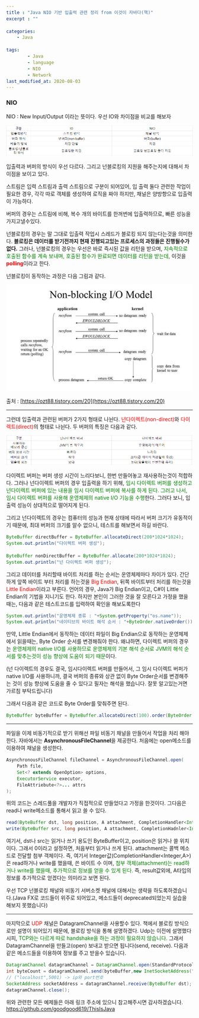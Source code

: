 ```yaml
---
title : "Java NIO 기반 입출력 관련 정리 from 이것이 자바다(책)"
excerpt : ""

categories:
    - Java

tags:
        - Java
        - language
        - NIO
        - Network
last_modified_at: 2020-08-03
---
```



### NIO

NIO : New Input/Output 이라는 뜻이다. 우선 IO와 차이점을 비교를 해보자

![IOandNIO](/assets/IOandNIOdiff.png)

입출력과 버퍼의 방식이 우선 다르다. 그리고 넌블로킹의 지원을 해주는지에 대해서 차이점을 보이고 있다.  

스트림은 입력 스트림과 출력 스트림으로 구분이 되어있어, 입 출력 둘다 관련한 작업이 필요한 경우,  각각 따로 객체를 생성하여 로직을 짜야 하지만, 채널은 양방향으로 입출력이 가능하다. 

버퍼의 경우는 스트림에 비해, 복수 개의 바이트를 한꺼번에 입출력하므로, 빠른 성능을 가지고낼수있다. 

넌블로킹의 경우는 말 그대로 입출력 작업시 스레드가 블로킹 되지 않는다는것을 의미한다. **블로킹은 데이터를 받기전까지 현재 진행되고있는 프로세스의 과정들은 진행될수가 없다.** 그러나, 넌블로킹의 경우는 우선은 바로 즉시된 값을 리턴을 받으며, <span style="color:green">지속적으로 호출된 함수를 계속 보내며, 호출된 함수가 완료되면 데이터를 리턴을 받는데,</span> 이것을 <span style="color:red">**polling**</span>이라고 한다.

넌블로킹이 동작하는 과정은 다음 그림과 같다.

![Nonblock](/assets/Nonblocking.png)

출처 : [https://ozt88.tistory.com/20](https://ozt88.tistory.com/20)

---

그런데 입출력과 관련된 버퍼가 2가지 형태로 나뉜다. <span style="color:red">넌다이렉트(non-direct)</span>와 <span style="color:red">다이렉트(direct)</span>의 형태로 나뉜다. 두 버퍼의 특징은 다음과 같다.

![Buffer](/assets/Buffer종류.png)

다이렉트 버퍼는 버퍼 생성 시간이 느리다보니, 한번 만들어놓고 재사용하는것이 적합하다. 그러나 넌다이렉트 버퍼의 경우 입출력을 하기 위해, <span style="color:green">임시 다이렉트 버퍼를 생성하고 넌다이렉트 버퍼에 있는 내용을 임시 다이렉트 버퍼에 복사를 하게 된다. 그러고 나서, 임시 다이렉트 버퍼를 사용해 운영체제의 native I/O 기능을 수행</span>한다. 그러다 보니, 입출력 성능이 상대적으로 떨어지게 된다.

그리고 넌다이렉트의 경우는 컴퓨터의 성능과 현재 상태에 따라서 버퍼 크기가 유동적이기 때문에, 최대 버퍼의 크기를 알수 없으니, 테스트를 해보면서 하길 바란다.

```java
ByteBuffer directBuffer = ByteBuffer.allocateDirect(200*1024*1024);
System.out.println("다이렉트 버퍼 생성");

ByteBuffer nonDirectBuffer = ByteBuffer.allocate(200*1024*1024);
System.out.println("넌 다이렉트 버퍼 생성");

```

그리고 데이터를 처리할때 바이트 처리를 하는 순서는 운영체제마다 차이가 있다. 간단하게 앞쪽 바이트 부터 처리를 하는것을 <span style="color:red">Big Endian</span>, 뒤쪽 바이트부터 처리를 하는것을 <span style="color:red">Little Endian</span>이라고 부른다. 언어의 경우, Java가 Big Endian이고, C#이 Little Endian의 기법을 지니기도 한다. 하지만 본인이 그러한 것을 잘 모른다고 가정을 했을때는,  다음과 같은 테스트코드를 입력하여 확인을 해보도록한다

```java
System.out.println("운영체제 종류 : "+System.getProperty("os.name"));
System.out.println("네이티브의 바이트 해석 순서 : "+ByteOrder.nativeOrder());
```

만약, Little Endian에서 동작하는 데이터 파일이 Big Endian으로 동작하는 운영체제에서 읽을때는, Byte Order 순서를 변경해줘야 한다. 왜냐하면, 다이렉트 버퍼의 경우는 <span style="color:green">운영체제의 native I/O를 사용하므로 운영체제의 기본 해석 순서로 JVM의 해석 순서를 맞추는것이 성능 향상에 도움이 되기 때문</span>이다. 

(넌 다이렉트의 경우도 결국, 임시다이렉트 버퍼를 만들어서, 그 임시 다이렉트 버퍼가 native I/O를 사용하니까, 결국 버퍼의 종류와 상관 없이 Byte Order순서를 변경해주는 것이 성능 향상에 도움을 줄 수 있다고 필자는 해석을 했습니다. 잘못 알고있는거면 가르침 부탁드립니다)

그래서 다음과 같은 코드로 Byte Order를 맞춰주면 된다.

```java
ByteBuffer byteBuffer = ByteBuffer.allocateDirect(100).order(ByteOrder.nativeOrder());
```

---

파일을 이제 비동기적으로 받기 위해선 파일 비동기 채널을 만들어서 작업을 처리 해야 한다. 자바에서는 **AsynchronousFileChannel**을 제공한다. 처음에는 open메소드를 이용하여 채널을 생성한다.

```java
AsynchronousFileChannel fileChannel = AsynchronousFileChannel.open(
	Path file,
	Set<? extends OpenOption> options,
	ExecutorService executor,
	FileAttriebute<?>... attrs
);
```

위의 코드는 스레드풀을 개발자가 직접적으로 만들었다고 가정을 한것이다. 그다음은 read나 write메소드를 통해서 읽고 쓸 수 있다.

```java
read(ByteBuffer dst, long position, A attachment, CompletionHandler<Integer,A> handler);
write(ByteBuffer src, long position, A attachment, CompletionHadnler<Integer,A> handler);
```

여기서, dst나 src는 읽거나 쓰기 용도인 ByteBuffer이고, position은 읽거나 쓸 위치이다. 그래서 0이라고 설정하면, 처음부터 읽거나 쓰게 된다. attachment는 콜백 메소드로 전달할 첨부 객체이다. 즉, 여기서 Integer값(CompletionHandler<Integer,A>)은 read하거나 write를 했을때, 쓴 바이트 수 이며, <span style="color:green">첨부 객체(attachment)는 read하거나 write를 했을때, 추가적으로 정보를 얻을 수 있게 된다.</span> 즉, result값외에, A타입의 정보를 추가적으로 얻겠다는 의미라고 보면 된다.

우선 TCP 넌블로킹 채널와 비동기 서버소켓 채널에 대해서는 생략을 하도록하겠습니다.(Java FX로 코드들이 위주로 되어있고, 메소드들이 deprecated되었는지 실습을 해보지 못했습니다)

---

마지막으로 <span style="color:red">UDP</span> 채널은 DatagramChannel을 사용할수 있다. 책에서 블로킹 방식으로만 설명이 되어있기 때문에, 블로킹 방식을 통해 설명하겠다. Udp는 이전에 설명했다시피, <span style="color:green">TCP와는 다르게 따로 handshake을 하는 과정이 필요하지 않습니다.</span> 그래서 DatagramChannel을 만들고(open) 보내고 받으면 됩니다(send, receive). 다음과 같은 메소드들을 이용하여 정보를 주고 받을수 있습니다.

```java
DatagramChannel datagramChannel = DatagramChannel.open(StandardProtocolFamily.INET);
int byteCount = datagramChannel.send(byteBuffer,new InetSocketAddress("localhost",5001));
// ("localhost",5001) -> ip와 port번호
SocketAddress socketAddress = datagramChannel.receive(ByteBuffer dst);
datagramChannel.close();
```

위와 관련한 모든 예제들은 아래 링크 주소에 있으니 참고해주시면 감사하겠습니다.  
<https://github.com/goodgood619/ThisIsJava>